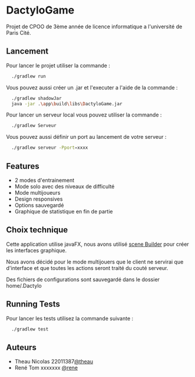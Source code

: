 
# DactyloGame

Projet de CPOO de 3ème année de licence informatique a l'université de Paris Cité.
## Lancement

Pour lancer le projet utiliser la commande :

```bash
  ./gradlew run
```

Vous pouvez aussi créer un .jar et l'executer a l'aide de la commande :

```bash
  ./gradlew shadowJar
  java -jar .\app\build\libs\DactyloGame.jar
```

Pour lancer un serveur local vous pouvez utiliser la commande :

```bash
  ./gradlew Serveur
```

Vous pouvez aussi définir un port au lancement de votre serveur :

```bash
  ./gradlew serveur -Pport=xxxx
```
## Features

- 2 modes d'entrainement
- Mode solo avec des niveaux de difficulté
- Mode multijoueurs
- Design responsives
- Options sauvegardé
- Graphique de statistique en fin de partie
## Choix technique

Cette application utilise javaFX, nous avons utilisé [scene Builder](https://gluonhq.com/products/scene-builder/) pour créer les interfaces graphique.

Nous avons décidé pour le mode multijouers que le client ne servirai que d'interface et que toutes les actions seront traité du couté serveur.

Des fichiers de configurations sont sauvegardé dans le dossier home/.Dactylo
## Running Tests

Pour lancer les tests utilisez la commande suivante :

```bash
  ./gradlew test
```

## Auteurs

- Theau Nicolas 22011387[@theau](https://gaufre.informatique.univ-paris-diderot.fr/theau)
- René Tom xxxxxxx [@rene](https://gaufre.informatique.univ-paris-diderot.fr/rene)

